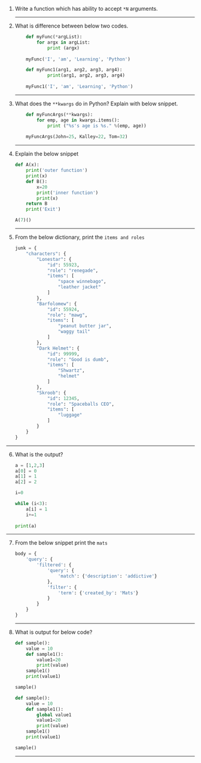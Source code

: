 1. Write a function which has ability to accept `*N` arguments.

    ---------------------------------------

2. What is difference between below two codes.

    ``` python
        def myFunc(*argList):  
            for argx in argList:  
                print (argx) 
            
        myFunc('I', 'am', 'Learning', 'Python')
    ```

    ``` python
        def myFunc1(arg1, arg2, arg3, arg4):
                print(arg1, arg2, arg3, arg4)
            
        myFunc1('I', 'am', 'Learning', 'Python')
    ```

    ---------------------------------------

3. What does the `**kwargs` do in Python? Explain with below snippet.

    ``` python
        def myFuncArgs(**kwargs):
            for emp, age in kwargs.items():
                print ("%s's age is %s." %(emp, age))
            
        myFuncArgs(John=25, Kalley=22, Tom=32)
    ```

    ---------------------------------------

4. Explain the below snippet

    ``` python
    def A(x):
        print('outer function')
        print(x)
        def B():
            x=20
            print('inner function')
            print(x)
        return B
        print('Exit')

    A(7)()
    ```
    ---------------------------------------

5. From the below dictionary, print the `items and roles`

    ```python
    junk = {
        "characters": {
            "Lonestar": {
                "id": 55923,
                "role": "renegade",
                "items": [
                    "space winnebago",
                    "leather jacket"
                ]
            },
            "Barfolomew": {
                "id": 55924,
                "role": "mawg",
                "items": [
                    "peanut butter jar",
                    "waggy tail"
                ]
            },
            "Dark Helmet": {
                "id": 99999,
                "role": "Good is dumb",
                "items": [
                    "Shwartz",
                    "helmet"
                ]
            },
            "Skroob": {
                "id": 12345,
                "role": "Spaceballs CEO",
                "items": [
                    "luggage"
                ]
            }
        }
    }
    ```

---------------------------------------
6. What is the output?

    ```python
    a = [1,2,3]
    a[0] = 0
    a[1] = 1
    a[2] = 2

    i=0

    while (i<3):
        a[i] = 1
        i+=1
        
    print(a)
    ```

---------------------------------------
7. From the below snippet print the `mats`

    ```python
    body = {
        'query': {
            'filtered': {
                'query': {
                    'match': {'description': 'addictive'}
                },
                'filter': {
                    'term': {'created_by': 'Mats'}
                }
            }
        }
    }
    ```

    ---------------------------------------

8. What is output for below code?

    ```python
    def sample():
        value = 10
        def sample1():
            value1=20
            print(value)
        sample1()
        print(value1)

    sample()
    ```

    ```python
    def sample():
        value = 10
        def sample1():
            global value1
            value1=20
            print(value)
        sample1()
        print(value1)

    sample()
    ```

    ---------------------------------------